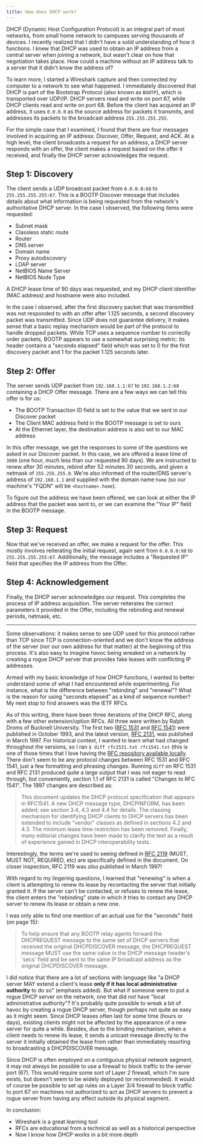 ```yaml
---
title: How does DHCP work?
---
```


DHCP (Dynamic Host Configuration Protocol) is an integral part of most networks,
from small home network to campuses serving thousands of devices. I recently
realized that I didn't have a solid understanding of how it functions. I knew
that DHCP was used to obtain an IP address from a central server when joining a
network, but wasn't clear on how that negotiation takes place. How could a
machine without an IP address talk to a server that it didn't know the address
of?

<!--more-->

To learn more, I started a Wireshark capture and then connected my computer to a
network to see what happened. I immediately discovered that DHCP is part of the
Bootstrap Protocol (also known as `BOOTP`), which is transported over UDP/IP.
DHCP servers read and write on port 67, while DHCP clients read and write on
port 68. Before the client has acquired an IP address, it uses `0.0.0.0` as the
source address for packets it transmits, and addresses its packets to the
broadcast address `255.255.255.255`.

For the simple case that I examined, I found that there are four messages
involved in acquiring an IP address: Discover, Offer, Request, and ACK. At a
high level, the client broadcasts a request for an address, a DHCP server
responds with an offer, the client makes a request based on the offer it
received, and finally the DHCP server acknowledges the request.

## Step 1: Discovery

The client sends a UDP broadcast packet from `0.0.0.0:68` to
`255.255.255.255:67`. This is a BOOTP Discover message that includes details
about what information is being requested from the network's authoritative DHCP
server. In the case I observed, the following items were requested:

- Subnet mask
- Classless static route
- Router
- DNS server
- Domain name
- Proxy autodiscovery
- LDAP server
- NetBIOS Name Server
- NetBIOS Node Type

A DHCP lease time of 90 days was requested, and my DHCP client identifier (MAC
address) and hostname were also included.

In the case I observed, after the first discovery packet that was transmitted
was not responded to with an offer after 1.125 seconds, a second discovery
packet was transmitted. Since UDP does not guarantee delivery, it makes sense
that a basic replay mechanism would be part of the protocol to handle dropped
packets. While TCP uses a sequence number to correctly order packets, BOOTP
appears to use a somewhat surprising metric: its header contains a "seconds
elapsed" field which was set to 0 for the first discovery packet and 1 for the
packet 1.125 seconds later.

## Step 2: Offer

The server sends UDP packet from `192.168.1.1:67` to `192.168.1.2:68` containing
a DHCP Offer message. There are a few ways we can tell this offer is for us:

- The BOOTP Transaction ID field is set to the value that we sent in our
  Discover packet
- The Client MAC address field in the BOOTP message is set to ours
- At the Ethernet layer, the destination address is also set to our MAC address

In this offer message, we get the responses to some of the questions we asked in
our Discover packet. In this case, we are offered a lease time of `3600` (one
hour, much less than our requested 90 days). We are instructed to renew after 30
minutes, rebind after 52 minutes 30 seconds, and given a netmask of
`255.255.255.0`. We're also informed of the router/DNS server's address of
`192.168.1.1` and supplied with the domain name `home` (so our machine's "FQDN"
will be `<hostname>.home`).

To figure out the address we have been offered, we can look at either the IP
address that the packet was sent to, or we can examine the "Your IP" field in
the BOOTP message.

## Step 3: Request

Now that we've received an offer, we make a request for the offer. This mostly
involves reiterating the initial request, again sent from `0.0.0.0:68` to
`255.255.255.255:67`. Additionally, the message includes a "Requested IP" field
that specifies the IP address from the Offer.

## Step 4: Acknowledgement

Finally, the DHCP server acknowledges our request. This completes the process of
IP address acquisition. The server reiterates the correct parameters it provided
in the Offer, including the rebinding and renewal periods, netmask, etc.

---

Some observations: it makes sense to see UDP used for this protocol rather than
TCP since TCP is connection-oriented and we don't know the address of the server
(nor our own address for that matter) at the beginning of this process. It's
also easy to imagine havoc being wreaked on a network by creating a rogue DHCP
server that provides fake leases with conflicting IP addresses.

Armed with my basic knowledge of how DHCP functions, I wanted to better
understand some of what I had encountered while experimenting. For instance,
what is the difference between "rebinding" and "renewal"? What is the reason for
using "seconds elapsed" as a kind of sequence number? My next stop to find
answers was the IETF RFCs.

As of this writing, there have been three iterations of the DHCP RFC, along with
a few other extension/option RFCs. All three were written by Ralph Droms of
Bucknell University. The first two ([RFC 1531][rfc1531] and [RFC 1541][rfc1541])
were published in October 1993, and the latest version, [RFC 2131][rfc2131], was
published in March 1997. For historical context, I wanted to learn what had
changed throughout the versions, so I ran `$ diff rfc1531.txt rfc1541.txt` (this
is one of those times that I love having the [RFC repository available
locally](https://www.rfc-editor.org/retrieve/rsync/). There don't seem to be any
protocol changes between RFC 1531 and RFC 1541, just a few formatting and
phrasing changes. Running `diff` on RFC 1531 and RFC 2131 produced quite a large
output that I was not eager to read through, but conveniently, section 1.1 of
RFC 2131 is called "Changes to RFC 1541". The 1997 changes are described as:

> This document updates the DHCP protocol specification that appears in RFC1541.
> A new DHCP message type, DHCPINFORM, has been added; see section 3.4, 4.3 and
> 4.4 for details. The classing mechanism for identifying DHCP clients to DHCP
> servers has been extended to include "vendor" classes as defined in sections
> 4.2 and 4.3. The minimum lease time restriction has been removed. Finally,
> many editorial changes have been made to clarify the text as a result of
> experience gained in DHCP interoperability tests.

Interestingly, the terms we're used to seeing defined in [RFC 2119][rfc2119]
(MUST, MUST NOT, REQUIRED, etc) are specifically defined in the document. On
closer inspection, RFC 2119 was _also_ published in March 1997!

With regard to my lingering questions, I learned that "renewing" is when a
client is attempting to renew its lease by recontacting the server that
initially granted it. If the server can't be contacted, or refuses to renew the
lease, the client enters the "rebinding" state in which it tries to contact any
DHCP server to renew its lease or obtain a new one.

I was only able to find one mention of an actual use for the "seconds" field (on
page 15):

> To help ensure that any BOOTP relay agents forward the DHCPREQUEST message to
> the same set of DHCP servers that received the original DHCPDISCOVER message,
> the DHCPREQUEST message MUST use the same value in the DHCP message header's
> 'secs' field and be sent to the same IP broadcast address as the original
> DHCPDISCOVER message.

I did notice that there are a lot of sections with language like "a DHCP server
MAY extend a client's lease **only if it has local administrative authority** to
do so" (emphasis added). But what if someone were to put a rogue DHCP server on
the network, one that did _not_ have "local administrative authority"? It's
probably quite possible to wreak a bit of havoc by creating a rogue DHCP server,
though perhaps not quite as easy as it might seem. Since DHCP leases often last
for some time (hours or days), existing clients might not be affected by the
appearance of a new server for quite a while. Besides, due to the binding
mechanism, when a client needs to renew its lease, it sends a unicast message
directly to the server it initially obtained the lease from rather than
immediately resorting to broadcasting a DHCPDISCOVER message.

Since DHCP is often employed on a contiguous physical network segment, it may
not always be possible to use a firewall to block traffic to the server port
(67). This would require some sort of Layer 2 firewall, which I'm sure exists,
but doesn't seem to be widely deployed (or recommended). It would of course be
possible to set up rules on a Layer 3/4 firewall to block traffic to port 67 on
machines not authorized to act as DHCP servers to prevent a rogue server from
having any effect outside its physical segment.

In conclusion:

- Wireshark is a great learning tool
- RFCs are educational from a technical as well as a historical perspective
- Now I know how DHCP works in a bit more depth

[rfc1531]: https://tools.ietf.org/html/rfc1531
[rfc1541]: https://tools.ietf.org/html/rfc1541
[rfc2131]: https://tools.ietf.org/html/rfc2131
[rfc2119]: https://tools.ietf.org/html/rfc2119
